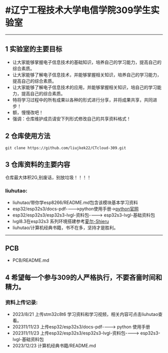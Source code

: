 # #辽宁工程技术大学电信学院309学生实验室


---



## 1 实验室的主要目标

- 让大家能够掌握电子信息技术的基础知识，培养自己的学习能力，提高自己的综合素质。
- 让大家能够了解电子信息技术，并能够掌握相关知识，培养自己的学习能力，提高自己的综合素质。
- 让大家能够了解电子信息技术的应用，并能够掌握相关知识，培自己的学习能力，提高自己的综合素质。
- 特将学习过程中的所有成果以各种的形式进行分享，并将成果共享，共同进步！
- 额，慢慢改吧！
- 强调：仓库维护成员请安下列形式修改自己的共享资料格式！

## 2 仓库使用方法

```
git clone https://github.com/liujkek22/CTcloud-309.git
```

## 3 **仓库资料的主要内容**

仓库最大体积2G,别废话，别放垃圾！！！！

### liuhutao:

- liuhutao/带你学esp8266/README.md包含该模块基本学习资料
- esp32/esp32s3/docs-pdf---->python使用手册->[python官网](www.python.org)
- esp32/esp32s3/esp32s3-lvgl-资料包----> esp32s3-lvgl-基础资料包
- lvgl8.3在esp32s3 系列环境搭建参考[夏尔-Shieru](https://www.bilibili.com/list/watchlater?oid=615523646&bvid=BV1ah4y177mR&spm_id_from=333.1007.top_right_bar_window_view_later.content.click)
- liuhutao/计算机经典书籍，书不在多，坚持才是胜利。

---

## PCB

* PCB/README.md

## 4 希望每一个参与309的人严格执行，不要吝啬时间和精力。

### **资料上传记录**:

- 2023/8/21 上传stm32c8t6 学习资料和学习视频，相关内容可点击liuhutao查看。
- 202311/11/23 上传esp32/esp32s3/docs-pdf----> python 使用手册
- 202311/11/23 上传esp32/esp32s3/esp32s3-lvgl-资料包----> esp32s3-lvgl-基础资料包
- 2023/12/23 计算机经典书籍/README.md
